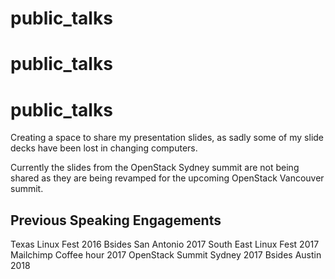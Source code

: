 # public_talks
# public_talks
# public_talks
Creating a space to share my presentation slides, as sadly some of my slide decks have been lost in changing computers. 

Currently the slides from the OpenStack Sydney summit are not being shared as they are being revamped for the upcoming OpenStack Vancouver summit. 

## Previous Speaking Engagements 
Texas Linux Fest 2016
Bsides San Antonio 2017
South East Linux Fest 2017
Mailchimp Coffee hour 2017
OpenStack Summit Sydney 2017
Bsides Austin 2018
